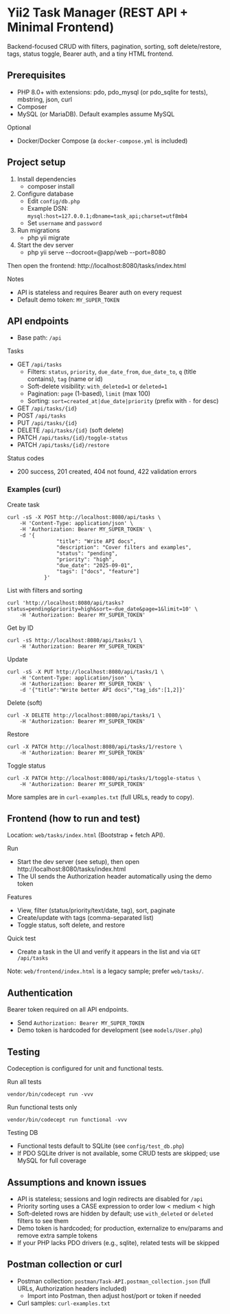 # Yii2 Task Manager (REST API + Minimal Frontend)

Backend-focused CRUD with filters, pagination, sorting, soft delete/restore, tags, status toggle, Bearer auth, and a tiny HTML frontend.

## Prerequisites
- PHP 8.0+ with extensions: pdo, pdo_mysql (or pdo_sqlite for tests), mbstring, json, curl
- Composer
- MySQL (or MariaDB). Default examples assume MySQL

Optional
- Docker/Docker Compose (a `docker-compose.yml` is included)

## Project setup
1) Install dependencies
	 - composer install
2) Configure database
	 - Edit `config/db.php`
	 - Example DSN: `mysql:host=127.0.0.1;dbname=task_api;charset=utf8mb4`
	 - Set `username` and `password`
3) Run migrations
	 - php yii migrate
4) Start the dev server
	 - php yii serve --docroot=@app/web --port=8080

Then open the frontend: http://localhost:8080/tasks/index.html

Notes
- API is stateless and requires Bearer auth on every request
- Default demo token: `MY_SUPER_TOKEN`

## API endpoints
- Base path: `/api`

Tasks
- GET `/api/tasks`
	- Filters: `status`, `priority`, `due_date_from`, `due_date_to`, `q` (title contains), `tag` (name or id)
	- Soft-delete visibility: `with_deleted=1` or `deleted=1`
	- Pagination: `page` (1-based), `limit` (max 100)
	- Sorting: `sort=created_at|due_date|priority` (prefix with `-` for desc)
- GET `/api/tasks/{id}`
- POST `/api/tasks`
- PUT `/api/tasks/{id}`
- DELETE `/api/tasks/{id}` (soft delete)
- PATCH `/api/tasks/{id}/toggle-status`
- PATCH `/api/tasks/{id}/restore`

Status codes
- 200 success, 201 created, 404 not found, 422 validation errors

### Examples (curl)

Create task
```
curl -sS -X POST http://localhost:8080/api/tasks \
	-H 'Content-Type: application/json' \
	-H 'Authorization: Bearer MY_SUPER_TOKEN' \
	-d '{
				"title": "Write API docs",
				"description": "Cover filters and examples",
				"status": "pending",
				"priority": "high",
				"due_date": "2025-09-01",
				"tags": ["docs", "feature"]
			}'
```

List with filters and sorting
```
curl 'http://localhost:8080/api/tasks?status=pending&priority=high&sort=-due_date&page=1&limit=10' \
	-H 'Authorization: Bearer MY_SUPER_TOKEN'
```

Get by ID
```
curl -sS http://localhost:8080/api/tasks/1 \
	-H 'Authorization: Bearer MY_SUPER_TOKEN'
```

Update
```
curl -sS -X PUT http://localhost:8080/api/tasks/1 \
	-H 'Content-Type: application/json' \
	-H 'Authorization: Bearer MY_SUPER_TOKEN' \
	-d '{"title":"Write better API docs","tag_ids":[1,2]}'
```

Delete (soft)
```
curl -X DELETE http://localhost:8080/api/tasks/1 \
	-H 'Authorization: Bearer MY_SUPER_TOKEN'
```

Restore
```
curl -X PATCH http://localhost:8080/api/tasks/1/restore \
	-H 'Authorization: Bearer MY_SUPER_TOKEN'
```

Toggle status
```
curl -X PATCH http://localhost:8080/api/tasks/1/toggle-status \
	-H 'Authorization: Bearer MY_SUPER_TOKEN'
```

More samples are in `curl-examples.txt` (full URLs, ready to copy).

## Frontend (how to run and test)
Location: `web/tasks/index.html` (Bootstrap + fetch API).

Run
- Start the dev server (see setup), then open http://localhost:8080/tasks/index.html
- The UI sends the Authorization header automatically using the demo token

Features
- View, filter (status/priority/text/date, tag), sort, paginate
- Create/update with tags (comma-separated list)
- Toggle status, soft delete, and restore

Quick test
- Create a task in the UI and verify it appears in the list and via `GET /api/tasks`

Note: `web/frontend/index.html` is a legacy sample; prefer `web/tasks/`.

## Authentication
Bearer token required on all API endpoints.
- Send `Authorization: Bearer MY_SUPER_TOKEN`
- Demo token is hardcoded for development (see `models/User.php`)

## Testing
Codeception is configured for unit and functional tests.

Run all tests
```
vendor/bin/codecept run -vvv
```

Run functional tests only
```
vendor/bin/codecept run functional -vvv
```

Testing DB
- Functional tests default to SQLite (see `config/test_db.php`)
- If PDO SQLite driver is not available, some CRUD tests are skipped; use MySQL for full coverage

## Assumptions and known issues
- API is stateless; sessions and login redirects are disabled for `/api`
- Priority sorting uses a CASE expression to order low < medium < high
- Soft-deleted rows are hidden by default; use `with_deleted` or `deleted` filters to see them
- Demo token is hardcoded; for production, externalize to env/params and remove extra sample tokens
- If your PHP lacks PDO drivers (e.g., sqlite), related tests will be skipped

## Postman collection or curl
- Postman collection: `postman/Task-API.postman_collection.json` (full URLs, Authorization headers included)
	- Import into Postman, then adjust host/port or token if needed
- Curl samples: `curl-examples.txt`
